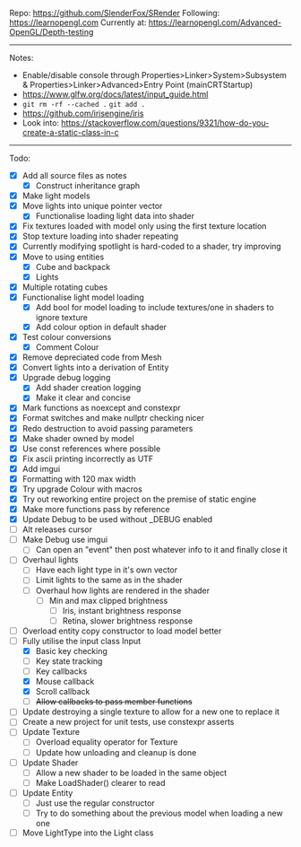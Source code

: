 Repo: https://github.com/SlenderFox/SRender
Following: https://learnopengl.com
Currently at: https://learnopengl.com/Advanced-OpenGL/Depth-testing
___
Notes:
- Enable/disable console through
	Properties>Linker>System>Subsystem & Properties>Linker>Advanced>Entry Point (mainCRTStartup)
- https://www.glfw.org/docs/latest/input_guide.html
- `git rm -rf --cached .` `git add .`
- https://github.com/irisengine/iris
- Look into: https://stackoverflow.com/questions/9321/how-do-you-create-a-static-class-in-c
___
Todo:
- [x] Add all source files as notes
	- [x] Construct inheritance graph
- [x] Make light models
- [x] Move lights into unique pointer vector
	- [x] Functionalise loading light data into shader
- [x] Fix textures loaded with model only using the first texture location
- [x] Stop texture loading into shader repeating
- [x] Currently modifying spotlight is hard-coded to a shader, try improving
- [x] Move to using entities
	- [x] Cube and backpack
	- [x] Lights
- [x] Multiple rotating cubes
- [x] Functionalise light model loading
	- [x] Add bool for model loading to include textures/one in shaders to ignore texture
	- [x] Add colour option in default shader
- [x] Test colour conversions
	- [x] Comment Colour
- [x] Remove depreciated code from Mesh
- [x] Convert lights into a derivation of Entity
- [x] Upgrade debug logging
	- [x] Add shader creation logging
	- [x] Make it clear and concise
- [x] Mark functions as noexcept and constexpr
- [x] Format switches and make nullptr checking nicer
- [x] Redo destruction to avoid passing parameters
- [x] Make shader owned by model
- [x] Use const references where possible
- [x] Fix ascii printing incorrectly as UTF
- [x] Add imgui
- [x] Formatting with 120 max width
- [x] Try upgrade Colour with macros
- [x] Try out reworking entire project on the premise of static engine
- [x] Make more functions pass by reference
- [x] Update Debug to be used without \_DEBUG enabled
- [ ] Alt releases cursor
- [ ] Make Debug use imgui
	- [ ] Can open an "event" then post whatever info to it and finally close it
- [ ] Overhaul lights
	- [ ] Have each light type in it's own vector
	- [ ] Limit lights to the same as in the shader
	- [ ] Overhaul how lights are rendered in the shader
		- [ ] Min and max clipped brightness
			- [ ] Iris, instant brightness response
			- [ ] Retina, slower brightness response
- [ ] Overload entity copy constructor to load model better
- [ ] Fully utilise the input class Input
	- [x] Basic key checking
	- [ ] Key state tracking
	- [ ] Key callbacks
	- [x] Mouse callback
	- [x] Scroll callback
	- [ ] ~~Allow callbacks to pass member functions~~
- [ ] Update destroying a single texture to allow for a new one to replace it
- [ ] Create a new project for unit tests, use constexpr asserts
- [ ] Update Texture
	- [ ] Overload equality operator for Texture
	- [ ] Update how unloading and cleanup is done
- [ ] Update Shader
	- [ ] Allow a new shader to be loaded in the same object
	- [ ] Make LoadShader() clearer to read
- [ ] Update Entity
	- [ ] Just use the regular constructor
	- [ ] Try to do something about the previous model when loading a new one
- [ ] Move LightType into the Light class
